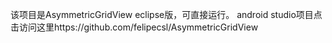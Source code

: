该项目是AsymmetricGridView eclipse版，可直接运行。
android studio项目点击访问这里https://github.com/felipecsl/AsymmetricGridView

